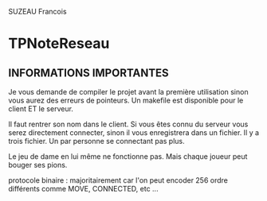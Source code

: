 SUZEAU Francois

# TPNoteReseau

## INFORMATIONS IMPORTANTES

Je vous demande de compiler le projet avant la première utilisation sinon vous aurez des erreurs de pointeurs. Un makefile est disponible pour le client ET le serveur.

Il faut rentrer son nom dans le client. Si vous êtes connu du serveur vous serez directement connecter, sinon il vous enregistrera dans un fichier.
Il y a trois fichier. Un par personne se connectant pas plus.

Le jeu de dame en lui même ne fonctionne pas. Mais chaque joueur peut bouger ses pions.







protocole binaire : majoritairement car l'on peut encoder 256 ordre différents comme MOVE, CONNECTED, etc ...